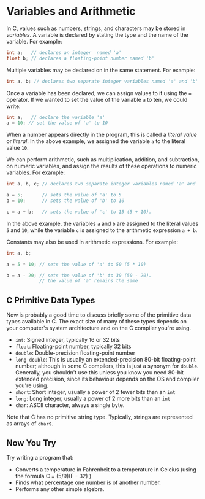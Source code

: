 Variables and Arithmetic
========================

In C, values such as numbers, strings, and characters may be stored in _variables_. A variable is declared by stating the type and the name of the variable. For example:
```c
int a;   // declares an integer  named 'a'
float b; // declares a floating-point number named 'b'
```
Multiple variables may be declared on in the same statement. For example:

```c
int a, b; // declares two separate integer variables named 'a' and 'b'
```

Once a variable has been declared, we can assign values to it using the `=` operator. If we wanted to set the value of the variable `a` to ten, we could write:

```c
int a;   // declare the variable 'a'
a = 10; // set the value of 'a' to 10
```

When a number appears directly in the program, this is called a _literal value_ or _literal_. In the above example, we assigned the variable `a` to the literal value `10`.

We can perform arithmetic, such as multiplication, addition, and subtraction, on numeric variables, and assign the results of these operations to numeric variables. For example:
```c
int a, b, c; // declares two separate integer variables named 'a' and 'b'

a = 5;       // sets the value of 'a' to 5
b = 10;      // sets the value of 'b' to 10

c = a + b;   // sets the value of 'c' to 15 (5 + 10).
```

In the above example, the variables `a` and `b` are assigned to the literal values `5` and `10`, while the variable `c` is assigned to the arithmetic expression `a + b`.

Constants may also be used in arithmetic expressions. For example:

```c
int a, b;

a = 5 * 10; // sets the value of 'a' to 50 (5 * 10)

b = a - 20; // sets the value of 'b' to 30 (50 - 20).
            // the value of 'a' remains the same

```

C Primitive Data Types
----------------------

Now is probably a good time to discuss briefly some of the primitive data types available in C. The exact size of many of these types depends on your computer's system architecture and on the C compiler you're using.

 + `int`: Signed integer, typically 16 or 32 bits
 + `float`: Floating-point number, typically 32 bits
 + `double`: Double-precision floating-point number
 + `long double`: This is usually an extended-precision 80-bit floating-point number; although in some C compilers, this is just a synonym for `double`. Generally, you shouldn't use this unless you know you need 80-bit extended precision, since its behaviour depends on the OS and compiler you're using.
 + `short`: Short integer, usually a power of 2 fewer bits than an `int`
 + `long`: Long integer, usually a power of 2 more bits than an `int`
 + `char`: ASCII character, always a single byte.

 Note that C has no primitive string type. Typically, strings are represented as arrays of `char`s.

Now You Try
-----------

Try writing a program that:
 + Converts a temperature in Fahrenheit to a temperature in Celcius (using the formula C = (5/9)(F - 32) )
 + Finds what percentage one number is of another number.
 + Performs any other simple algebra.
